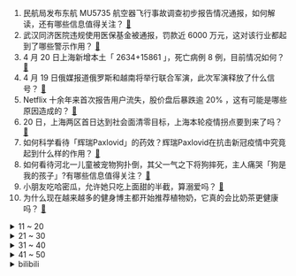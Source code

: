 1. 民航局发布东航 MU5735 航空器飞行事故调查初步报告情况通报，如何解读，还有哪些信息值得关注？ [:link:](https://www.zhihu.com/question/529074755)
2. 武汉同济医院违规使用医保基金被通报，罚款近 6000 万元，这对该行业都起到了哪些警示作用？ [:link:](https://www.zhihu.com/question/528886006)
3. 4 月 20 日上海新增本土「 2634+15861 」，死亡病例 8 例，目前情况如何？ [:link:](https://www.zhihu.com/question/529168267)
4. 4 月 19 日俄媒报道俄罗斯和越南将举行联合军演，此次军演释放了什么信号？ [:link:](https://www.zhihu.com/question/528870332)
5. Netflix 十余年来首次报告用户流失，股价盘后暴跌逾 20% ，这有可能是哪些原因造成的？ [:link:](https://www.zhihu.com/question/528982466)
6. 20 日，上海两区首日达到社会面清零目标，上海本轮疫情拐点要到来了吗？ [:link:](https://www.zhihu.com/question/529000639)
7. 如何科学看待「辉瑞Paxlovid」的药效？辉瑞Paxlovid在抗击新冠疫情中究竟起到什么样的作用？ [:link:](https://www.zhihu.com/question/528808252)
8. 如何看待河北一儿童被宠物狗扑倒，其父一气之下将狗摔死，主人痛哭「狗是我的孩子」?有哪些信息值得关注？ [:link:](https://www.zhihu.com/question/529001489)
9. 小朋友吃哈密瓜，允许她只吃上面甜的半截，算溺爱吗？ [:link:](https://www.zhihu.com/question/528565862)
10. 为什么现在越来越多的健身博主都开始推荐植物奶，它真的会比奶茶更健康吗？ [:link:](https://www.zhihu.com/question/528477163)
<details>
<summary>11 ~ 20</summary>

11. 父母走后，兄弟姐妹就散了，基本不来往了是真的吗？ [:link:](https://www.zhihu.com/question/452496602)
12. 台媒快讯出现「新北市遭共军导弹击中」等字样，官方回应「系防灾演练，因错误植入导致」，反映了哪些问题？ [:link:](https://www.zhihu.com/question/529035757)
13. 3 岁女孩家门口险被野猴拖走，当地回应「正在抓捕伤人野猴」，遇到这种情况该怎么办？ [:link:](https://www.zhihu.com/question/529017038)
14. 为什么《魔戒》里甘道夫大部分情况下都是拔剑去砍人呢？ [:link:](https://www.zhihu.com/question/44241399)
15. 如果一种能量液体，能在五分钟内充满汽车并且续航达到600多公里，是不是新能源电动车就毫无优势了？ [:link:](https://www.zhihu.com/question/472160726)
16. 为什么周围做生意的人都开始说相比以前，生意越来越难做？ [:link:](https://www.zhihu.com/question/470814904)
17. 陶虹被曝从张庭传销公司五年分红 4.2 亿元，会被追责吗？ [:link:](https://www.zhihu.com/question/529061428)
18. 为什么中国人相对不常吃大块的纯肉？ [:link:](https://www.zhihu.com/question/483411933)
19. 我问五险一金的缴纳标准是什么，HR 回复的是「最低基数的最高标准」，求助解答这到底是什么意思? [:link:](https://www.zhihu.com/question/528474970)
20. 乌总统办公室主任顾问表示「乌方愿无条件与俄方在马里乌波尔举行特别谈判」，这释放了哪些信号？ [:link:](https://www.zhihu.com/question/529169949)
</details>
<details>
<summary>21 ~ 30</summary>

21. 河南援沪「漂流哥」因上海疫情防控原因返乡，父老乡亲在高速路口拉横幅迎接。如何看待「漂流哥」援沪事件？ [:link:](https://www.zhihu.com/question/529009786)
22. 缺少母爱的女生是什么样的？ [:link:](https://www.zhihu.com/question/23514267)
23. 是不是只有中国人相信钻石代表爱情，外国人结婚买钻戒吗 ？ [:link:](https://www.zhihu.com/question/527470735)
24. 美国在俄乌问题上这样消耗自己的公信力，仅仅是为赚取欧洲回流资本吗，难道不怕美国失去全部盟友的信任吗？ [:link:](https://www.zhihu.com/question/518513619)
25. 成吉思汗比希特勒杀的人还多，为什么他成了英雄？ [:link:](https://www.zhihu.com/question/526482040)
26. 睡觉时手机放在枕边真的会辐射大到长脑瘤？ [:link:](https://www.zhihu.com/question/40486942)
27. 职场女性如何维持一个良好的体态？ [:link:](https://www.zhihu.com/question/528997322)
28. 《圣斗士》中的海斗士七将军为什么会那么拉跨？ [:link:](https://www.zhihu.com/question/527453739)
29. 快 520 了，送什么礼物给女朋友好？ [:link:](https://www.zhihu.com/question/323989785)
30. 我很不喜欢会计，但是为了以后万一失业了可以有个保障，去考cpa好吗？ [:link:](https://www.zhihu.com/question/526245404)
</details>
<details>
<summary>31 ~ 40</summary>

31. 为什么写出来的文越改越烂，什么才是正确的写作方式？ [:link:](https://www.zhihu.com/question/55431508)
32. 你对钱有多么的渴望? [:link:](https://www.zhihu.com/question/528029329)
33. 在银行工作是什么样的体验？ [:link:](https://www.zhihu.com/question/417817317)
34. 2022 LPL 春季赛 TES 3:1 V5 与 RNG 会师总决赛，如何评价这场比赛？ [:link:](https://www.zhihu.com/question/529058719)
35. 21-22 NBA 季后赛，勇士新版「死亡五小」阵容展现了哪些优势？有哪些缺陷？ [:link:](https://www.zhihu.com/question/528423516)
36. 高考会比平时考试简单吗？ [:link:](https://www.zhihu.com/question/525384255)
37. 如果让你在霍格沃兹的通知书和无限变身奥特曼之间选一个，你选什么？ [:link:](https://www.zhihu.com/question/527498760)
38. 15 万落地买什么车开着舒服省心? [:link:](https://www.zhihu.com/question/441839447)
39. 最新一艘 055 型驱逐舰亮相，中国海军已有 4 艘万吨大驱露面，还有哪些信息值得关注？ [:link:](https://www.zhihu.com/question/529035099)
40. 乌方确认东部城市克里米纳被俄军占领，目前俄乌局势如何？ [:link:](https://www.zhihu.com/question/529020520)
</details>
<details>
<summary>41 ~ 50</summary>

41. 如何看待中科院教授表示停用知网影响不大？知网在当下学术研究中的作用如何？ [:link:](https://www.zhihu.com/question/528989730)
42. 2022 年一季度国内生产总值 270178 亿元，同比增长 4.8%，这一数据意味着什么？ [:link:](https://www.zhihu.com/question/528601468)
43. 《王者荣耀》同水平狄仁杰能克制李元芳吗？ [:link:](https://www.zhihu.com/question/527112254)
44. 如何看待日本松下试验引进「一周三休制」， 多国热议的「四天工作制」效果如何？ [:link:](https://www.zhihu.com/question/528995918)
45. 当一个独立律师持续三个月没有收入时，已经无法正常缴纳社保与房租，他应该去做什么？ [:link:](https://www.zhihu.com/question/528302012)
46. 4 月 20 日宁德时代一度跌超 7% ，市值跌破万亿，阳光电源 20% 跌停，发生了什么？ [:link:](https://www.zhihu.com/question/529016121)
47. 上海一男子囤积食品非法获利 150 万，已被警方依法采取刑事强制措施，将承担哪些法律责任？ [:link:](https://www.zhihu.com/question/528858034)
48. 康师傅被曝方便面中有老鼠屎，客服回复「不排除是糊面渣」，事件目前进展如何？ [:link:](https://www.zhihu.com/question/529038804)
49. 为什么粤语歌至今没诞生过能让非母语者看不懂词的金曲呢？ [:link:](https://www.zhihu.com/question/523077463)
50. 为什么感觉现在的古装电视剧没有过去的好看了？ [:link:](https://www.zhihu.com/question/491225007)
</details><details>
<summary>bilibili</summary>

1. 《原神》PV短片——「雪霁逢椿」 [:link:](//www.bilibili.com/video/BV1ZF411g7EZ)
2. 【何同学】我找到了我最喜欢的数码产品，但是... [:link:](//www.bilibili.com/video/BV1ir4y1H74w)
3. 天崩地裂！穿越时空！特效小哥大战建模小哥4.5 [:link:](//www.bilibili.com/video/BV1Ju411y76n)
4. 一般打到这里就投降了【水无月菌】 [:link:](//www.bilibili.com/video/BV1TS4y1A79z)
5. 印度洋海深4800米，遇到台风是种什么样的感觉？30万吨的巨轮跟树叶一样，深海恐惧症无进 [:link:](//www.bilibili.com/video/BV1gZ4y11714)
6. 全能发明家为何受穷？【小约翰】 [:link:](//www.bilibili.com/video/BV1dR4y1N7Qx)
7. 燕子，别忘记学习啊！艾特给身边不学习的他们！ [:link:](//www.bilibili.com/video/BV1xu411y7P9)
8. 别眨眼，这期全程究极高能！！！ [:link:](//www.bilibili.com/video/BV1XZ4y1y7du)
9. 《全麦面包？》《全卖面包！》 [:link:](//www.bilibili.com/video/BV1GS4y1e7Zi)
10. 【小鸡恰恰舞】航天员回家版 [:link:](//www.bilibili.com/video/BV1JS4y1e7DQ)
<details>
<summary>11 ~ 20</summary>

11. 印度国民小吃，脆球饼！ [:link:](//www.bilibili.com/video/BV1Xa411v7wC)
12. 一辈子只会穿一次的衣服增加了！ [:link:](//www.bilibili.com/video/BV1QY411j76s)
13. 【南大封校延时摄影】时间因你而改变 [:link:](//www.bilibili.com/video/BV1XZ4y1y7gW)
14. 多少玩的有点变态 [:link:](//www.bilibili.com/video/BV1L5411m7Zi)
15. 下班失败 [:link:](//www.bilibili.com/video/BV1NS4y1e73V)
16. “人生本该自由，乘兴而去，尽兴而归” [:link:](//www.bilibili.com/video/BV1V5411m77u)
17. 【九龄】宅舞初投稿～变身学妹 活力满满 GO～ [:link:](//www.bilibili.com/video/BV1HZ4y117zQ)
18. 公力无敌 [:link:](//www.bilibili.com/video/BV13Y4y1a7jZ)
19. 绫 华 P V 录 制 事 故 [:link:](//www.bilibili.com/video/BV1Qa411v7Rk)
20. 乐事再也赚不到我的钱了！！！ [:link:](//www.bilibili.com/video/BV1vR4y1N7fN)
</details>
<details>
<summary>21 ~ 30</summary>

21. 《艾尔登法环》大型Boss第一视角 [:link:](//www.bilibili.com/video/BV13r4y1J7oA)
22. 60元一位，10个菜，竟然全都不如这碗重庆米饭… [:link:](//www.bilibili.com/video/BV1pZ4y11782)
23. “老板，你这酸苹果甜不甜？” [:link:](//www.bilibili.com/video/BV1dL4y1G7GS)
24. 来自五常的压迫感【中文填词】全程高燃！ [:link:](//www.bilibili.com/video/BV1YA4y1Q7mL)
25. 爱是救赎 [:link:](//www.bilibili.com/video/BV1tT4y1a7U2)
26. 在迪斯尼全球首家，漫威复仇者主题餐厅吃饭！！什么体验？ [:link:](//www.bilibili.com/video/BV1Jr4y1J7hm)
27. 实拍美国食品公司怎样‘坑’墨西哥！老墨肥胖问题竟超美国？ [:link:](//www.bilibili.com/video/BV1FS4y1e732)
28. 收到了奇怪的快递 [:link:](//www.bilibili.com/video/BV1vu411y7tU)
29. 你是我的《Yes or Yes》 [:link:](//www.bilibili.com/video/BV1qF411M7wY)
30. 西天取经是骗局！天地为棋，众生为子！黑神话前世《斗战神》讲了个什么故事？取经是东西天斗争的牺牲品06 [:link:](//www.bilibili.com/video/BV1vS4y1A7fB)
</details>
<details>
<summary>31 ~ 40</summary>

31. 当寿喜锅做成了东北大铁锅版 我懵了 这也太是那个了！ [:link:](//www.bilibili.com/video/BV1HZ4y117E3)
32. 这个东西只有卖的人会玩 [:link:](//www.bilibili.com/video/BV1Vr4y1H7QA)
33. 《冥 画》 [:link:](//www.bilibili.com/video/BV1Z34y1v74P)
34. 已经是73岁高龄，他仍然坚持要再到长江去游泳，畅游长江1小时毫无倦意，缅怀！ [:link:](//www.bilibili.com/video/BV1RY411j7A7)
35. 如何把刘海剪成二次元老婆的形状 [:link:](//www.bilibili.com/video/BV1qr4y1H7cK)
36. 这玩意儿凭什么卖1毛钱一个！！！ [:link:](//www.bilibili.com/video/BV1Ja411v7DK)
37. 【黑胶】周杰伦《发如雪》中国风神作！繁华如三千东流水 [:link:](//www.bilibili.com/video/BV1HY4y1a78D)
38. 当大姐大来到职场 [:link:](//www.bilibili.com/video/BV16r4y1n7QT)
39. 德云社系列美食之【烤鸭三吃】，您吃几卷？ [:link:](//www.bilibili.com/video/BV11Y411j7DA)
40. 看懂这个视频，保证你升职加薪 [:link:](//www.bilibili.com/video/BV1k3411T7FA)
</details>
<details>
<summary>41 ~ 50</summary>

41. 《明日方舟》EP - A Grand Adventure [:link:](//www.bilibili.com/video/BV1i3411T78m)
42. 2018年–2022年，4年的彼此奔赴…我们领证啦！ [:link:](//www.bilibili.com/video/BV19T4y1h7od)
43. 鉴定网络热门艺术（21） [:link:](//www.bilibili.com/video/BV1A44y1G7LZ)
44. 攒够了8个超赞家庭小料理分享给大家，学会做给家人吃，你一定会回来谢谢我！香橙巴斯克蛋糕、蛋包饭、小炒牛肉、香煎眼肉、低温菲力、鸡蛋三明治、酱香炒蛋、猪油蛋炒饭。 [:link:](//www.bilibili.com/video/BV1TT4y1a7GV)
45. 救命！这是女二人设颜值天花板吧！举手投足尽显优雅.真贵族小姐！ [:link:](//www.bilibili.com/video/BV1cY41177nx)
46. 《钓 鱼》 [:link:](//www.bilibili.com/video/BV1F44y1G7Yi)
47. 《好 言 难 劝》 [:link:](//www.bilibili.com/video/BV1uY4y1v7Mb)
48. 超实用！手机游戏【实时翻译神器】 即时汉化，告别游戏文盲！ [:link:](//www.bilibili.com/video/BV1M44y1G7oh)
49. 丧来丧去有什么好丧的呢 [:link:](//www.bilibili.com/video/BV1jB4y1U7TJ)
50. 补给耗尽又遇大风大雪，艰难闯出无人区，饿坏了一口气吃了两大碗面 [:link:](//www.bilibili.com/video/BV1R541127g3)
</details>
<details>
<summary>51 ~ 60</summary>

51. 横跨三个世纪的怪诞史诗，锈湖讲了一个什么故事？【岛游07-锈湖（下）】 [:link:](//www.bilibili.com/video/BV1dB4y1U7Jc)
52. 体内有水的石头 [:link:](//www.bilibili.com/video/BV1CS4y1A78J)
53. 座无虚席的街头夜宵摊，我终于用上了发光筷子。无广试吃员 [:link:](//www.bilibili.com/video/BV1F3411M744)
54. 试吃巨型图氏蟹，切开的那一刻，我破防了 [:link:](//www.bilibili.com/video/BV12F411g7d1)
55. 男生眼中的女生自拍 [:link:](//www.bilibili.com/video/BV1oZ4y1y7n5)
56. 不如跳舞～不好意思，走错片场了 [:link:](//www.bilibili.com/video/BV1a3411T7Kt)
57. 《原神》光华容彩祭纪念手书「你的眼里绽放着流星」 [:link:](//www.bilibili.com/video/BV1zR4y1N7da)
58. LOL垃圾英雄拯救计划4：在世真龙1V5！【有点骚东西】 [:link:](//www.bilibili.com/video/BV1ti4y1S7XQ)
59. 当我爸在家里可以为所欲为... [:link:](//www.bilibili.com/video/BV1pu411y7in)
60. 【医学博士】安乐死真的无痛吗？I  死一次需要花多少钱？ [:link:](//www.bilibili.com/video/BV1NZ4y117j7)
</details>
<details>
<summary>61 ~ 70</summary>

61. 【创意折纸】完全免钉版！只需3步做出纸飞机发射台！别傻傻的手扔了！ [:link:](//www.bilibili.com/video/BV1CT4y1h7bF)
62. 恒河传奇印度餐厅  厨子探店¥442 [:link:](//www.bilibili.com/video/BV1Ma411v7R6)
63. 17个简单有趣的小食谱～ [:link:](//www.bilibili.com/video/BV1vA4y197mu)
64. 【预告】珈乐个人单曲《Wandering Singer》 [:link:](//www.bilibili.com/video/BV1fF411g7UX)
65. 【超级小桀】2021年度集锦！我真的没有破产！ [:link:](//www.bilibili.com/video/BV1pu411y764)
66. “当你有一群少数民族同学时” [:link:](//www.bilibili.com/video/BV1WS4y1e7Cb)
67. 当！山！歌！传！到！日！本！ [:link:](//www.bilibili.com/video/BV1D5411278A)
68. 【罗翔】案底伴随一生？未成年犯罪的案底应该封存或消灭吗？ [:link:](//www.bilibili.com/video/BV1FT4y1a77x)
69. 神 里 P V 录 制 事 故 [:link:](//www.bilibili.com/video/BV1h34y1Y7Va)
70. 时隔6年，MARiA亲自教跳《极乐净土》？ [:link:](//www.bilibili.com/video/BV1ci4y1S7ix)
</details>
<details>
<summary>71 ~ 80</summary>

71. 袁娅维神仙改编《靠近》！还记得追《爱情公寓》的日子么？ [:link:](//www.bilibili.com/video/BV1qS4y1A7R5)
72. 【气球哥】翻唱《孤勇者》气球飞走了，最后气球里的空气会和这个世界融为一体，而呼吸的正是在手机对面的我和你。 [:link:](//www.bilibili.com/video/BV1VT4y1a7HP)
73. 【别人班VS我们班】 [:link:](//www.bilibili.com/video/BV1cA4y1X7ME)
74. 现场见证"勇士季后赛"是什么体验！？全场疯狂呐喊！时隔两年终于回归！ [:link:](//www.bilibili.com/video/BV1Q3411T7ha)
75. 历届奥斯卡最佳影片（1927-2022） [:link:](//www.bilibili.com/video/BV1Sa411v7Yt)
76. 求求各位放过她！ [:link:](//www.bilibili.com/video/BV16S4y1A7dR)
77. 《 奇 怪 的 小 小 鸡 增 加 了 》 [:link:](//www.bilibili.com/video/BV1tS4y1A7Qs)
78. 我很担心当代大学生心理健康状态 [:link:](//www.bilibili.com/video/BV1uS4y1N7Xo)
79. 时隔多年我的人格竟然发生了重大改变！ [:link:](//www.bilibili.com/video/BV1Cr4y1H7Xf)
80. 「罪愆」——《崩坏3》S级角色「戒律·深罪之槛」宣传PV [:link:](//www.bilibili.com/video/BV1zY4y1e7bH)
</details>
<details>
<summary>81 ~ 90</summary>

81. 四位小姐和她们的萌宠们 [:link:](//www.bilibili.com/video/BV1zS4y1A7ag)
82. 整活！假装遛狗时突然跑进水里？女友在视频那头人傻了！ [:link:](//www.bilibili.com/video/BV1FA4y1X7FK)
83. 做一条不好看但是实在的板凳，还给老婆做了个木手镯，虽然有点费时间，但是省钱。 [:link:](//www.bilibili.com/video/BV1Ea411v7uQ)
84. 【罗汉鬼套路】奥拉夫改版 金钟罩铁楞鬼！ [:link:](//www.bilibili.com/video/BV1K44y1G7ob)
85. 这样子宣传角色，原神你太卑鄙辣！！！ [:link:](//www.bilibili.com/video/BV1a44y1G7t3)
86. 我，一战浙大425分，告诉你考研有多难 [:link:](//www.bilibili.com/video/BV1U3411T7ZH)
87. 自律的研究生的一天 [:link:](//www.bilibili.com/video/BV1kB4y1U7aP)
88. 一Q造成40%最大生命值的物理伤害，1打5必备战神英雄！ [:link:](//www.bilibili.com/video/BV1Tu411y74T)
89. 《灵魂摆渡》：那时的剧是多么的敢拍！ 【查low补缺05】 [:link:](//www.bilibili.com/video/BV1zS4y1A78q)
90. 沉浸式体验已婚男人的晚上 [:link:](//www.bilibili.com/video/BV19A4y1Q7MG)
</details>
<details>
<summary>91 ~ 100</summary>

91. 一首儿歌的爆红与变质，藏着流行音乐的世代革命 [:link:](//www.bilibili.com/video/BV1RR4y1N7yi)
92. 关于一个空军佬用手机电鱼的事 [:link:](//www.bilibili.com/video/BV1h44y1G7v7)
93. 一个视频让你明白计算机二进制和十进制的区别 [:link:](//www.bilibili.com/video/BV1ei4y1U771)
94. 如果早知道核酸检测也会被... [:link:](//www.bilibili.com/video/BV18r4y1H7uT)
95. 专业演员演技就是收放自如 [:link:](//www.bilibili.com/video/BV1q541127Sn)
96. 无论高矮胖瘦 你想穿什么就穿什么！ [:link:](//www.bilibili.com/video/BV1i3411T7At)
97. 前半段还挺丝滑的，怎么结局是这样 [:link:](//www.bilibili.com/video/BV11B4y1U78n)
98. 方便面不能吃，饮料不能喝，是谁在制造食品焦虑！ #科普 #方便面 [:link:](//www.bilibili.com/video/BV1ZY4y1h7T6)
99. 演技炸裂！20万人打出7.5分，警与匪的终极较量！解说《毒战》 [:link:](//www.bilibili.com/video/BV1pZ4y117hd)
100. 《曹操》，但是废话文学 [:link:](//www.bilibili.com/video/BV1SB4y1U7VB)
</details></details>